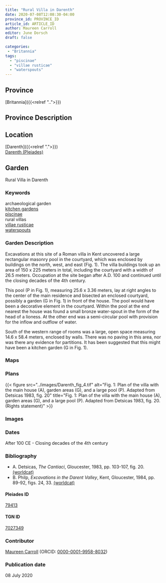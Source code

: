 ```yaml
---
title: "Rural Villa in Darenth"
date: 2020-07-08T12:08:30-04:00
province_id: PROVINCE_ID
article_id: ARTICLE_ID
author: Maureen Carroll
editor: June Dorsch
draft: false

categories:
 - "Britannia"
tags:
  - "piscinae"
  - "villae rusticae"
  - "waterspouts"
---
```


## Province

[Britannia]({{<relref "..">}})  

## Province Description


## Location

[Darenth]({{<relref ".">}}) \
[Darenth (Pleiades)](https://pleiades.stoa.org/places/79413)

<!--### Location Description-->

<!-- LEAVE THIS BLANK FOR NOW -->

<!--## Sublocation-->

<!--
[AREA WITHIN LOCATION, LIKE “PALATINE HILL”](GEOREFERENCE LINK)
A sublocation is any area larger than an individual garden, but located within a location. I would always try to include a link to a controlled vocabulary here if possible. This ID may well be different from the Garden ID, e.g., Pompeii versus a Garden in one of the houses which has its own Pleiades ID.
-->

<!--### Sublocation Description-->

<!-- DESCRIPTION -->

## Garden

Rural Villa in Darenth

### Keywords

archaeological garden \
[kitchen gardens](http://vocab.getty.edu/page/aat/300008110) \
[piscinae]( http://vocab.getty.edu/page/aat/300375619) \
rural villas \
[villae rusticae](http://vocab.getty.edu/page/aat/300005518) \
[waterspouts](http://vocab.getty.edu/page/aat/300248603)

### Garden Description

Excavations at this site of a Roman villa in Kent uncovered a large rectangular masonry pool in the courtyard, which was enclosed by buildings on the north, west, and east (Fig. 1). The villa buildings took up an area of 150 x 225 meters in total, including the courtyard with a width of 26.5 meters. Occupation at the site began after A.D. 100 and continued until the closing decades of the 4th century.

This pool (P in Fig. 1), measuring 25.6 x 3.36 meters, lay at right angles to the center of the main residence and bisected an enclosed courtyard, possibly a garden (G in Fig. 1) in front of the house. The pool would have been a decorative element in the courtyard. Within the pool at the end nearest the house was found a small bronze water-spout in the form of the head of a lioness. At the other end was a semi-circular pool with provision for the inflow and outflow of water.

South of the western range of rooms was a large, open space measuring 14.6 x 58.4 meters, enclosed by walls. There was no paving in this area, nor was there any evidence for partitions. It has been suggested that this might have been a kitchen garden (G in Fig. 1).

<!-- The Gs referenced in the article are not clear as there are three Gs in the figure-->

### Maps

### Plans

{{< figure src="../images/Darenth_fig_4.tif" alt="Fig. 1: Plan of the villa with the main house (A), garden areas (G), and a large pool (P). Adapted from Detsicas 1983, fig. 20" title="Fig. 1: Plan of the villa with the main house (A), garden areas (G), and a large pool (P). Adapted from Detsicas 1983, fig. 20. (Rights statement)" >}}

### Images

### Dates

After 100 CE - Closing decades of the 4th century

### Bibliography

* A. Detsicas, *The Cantiaci*, Gloucester, 1983, pp. 103-107, fig. 20. [(worldcat)](http://www.worldcat.org/oclc/247009310)
* B. Philp, *Excavations in the Darent Valley*, Kent, Gloucester, 1984, pp. 89-92, figs. 24, 33. [(worldcat)](http://www.worldcat.org/oclc/896055765)

<!--#### Periodo ID-->

<!-- [PERIODO_ID](https://pleiades.stoa.org/places/PLEIADES_ID) -->

#### Pleiades ID

[79413](https://pleiades.stoa.org/places/79413)

#### TGN ID

[7027349](http://vocab.getty.edu/page/tgn/7027349)

### Contributor

[Maureen Carroll](https://www.sheffield.ac.uk/archaeology/our-people/academic-staff/maureen-carroll) (ORCID: [0000-0001-9958-8032](https://orcid.org/0000-0001-9958-8032))

### Publication date

08 July 2020

<!--### Related articles-->

<!-- Links to other related articles. Leave blank for now -->
